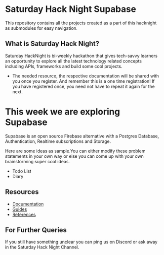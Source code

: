 # Saturday Hack Night Supabase

This repository contains all the projects created as a part of this hacknight as submodules for easy navigation.

## What is Saturday Hack Night?

Saturday HackNight is bi-weekly hackathon that gives tech-savvy learners an opportunity to explore all the latest technology related concepts including APIs, frameworks and build some cool projects.
* The needed resource, the respective documentation will be shared with you once you register. And remember this is a one time registration! If you have registered once, you need not have to repeat it again for the next.
# This week we are exploring Supabase

Supabase is an open source Firebase alternative with a Postgres Database, Authentication, Realtime subscriptions and Storage.

Here are some ideas as sample.You can either modify these problem statements in your own way or else you can come up with your own brainstorming super cool ideas.

- Todo List
- Diary

## Resources
- [Documentation](https://supabase.com/docs)
- [Guides](https://supabase.com/docs/)
- [References](https://supabase.com/docs/reference)

## For Further Queries

If you still have something unclear you can ping us on Discord or ask away in the Saturday Hack Night Channel.
